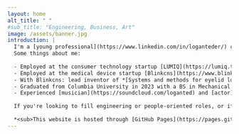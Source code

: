```yaml
---
layout: home
alt_title: " "
#sub_title: "Engineering, Business, Art"
image: /assets/banner.jpg
introduction: |
  I'm a [young professional](https://www.linkedin.com/in/loganteder/) currently working primarily as a software engineer.
  Some things about me:
  
  - Employed at the consumer technology startup [LUMIQ](https://lumiq.tech/) (Charleston, SC) since April as an engineer, involving GIS and manufacturing.
  - Employed at the medical device startup [Blinkcns](https://www.blinkcns.com/) (also Charleston) for over five years in various roles involving full-stack software engineering, hardware deployment, clinical research, management, and design.
  - With Blinkcns: lead inventor of *[Systems and methods for eyelid localization](https://patents.google.com/patent/WO2022251703A2/en)* and *[Systems and methods for determining eye closure status](https://patents.google.com/patent/WO2023154899A1/en)*, inventor of *[A blink reflex monitoring device ](https://patents.google.com/patent/WO2022261316A1/en)*, and lead author of *[BlinkResNet: Cost-Effective Eyelid Localization For Use In A Blink Reflexometer](https://www.worldscientific.com/doi/10.4015/S1016237224500443)*.
  - Graduated from Columbia University in 2023 with a BS in Mechanical Engineering.
  - Experienced [musician](https://soundcloud.com/loganted) and [actor](https://charlestonstage.com/helium-cast-2018) with a bit of formal training in each.
  
  If you're looking to fill engineering or people-oriented roles, or if you'd like to collaborate on a project, I'd love to hear from you. I'm a quick learner who's always up for a new challenge!
  
  *<sub>This website is hosted through [GitHub Pages](https://pages.github.com/), source available [here](https://github.com/LTeder/lteder.github.io).</sub>*
---
```


